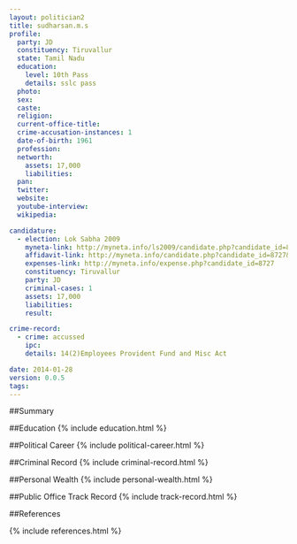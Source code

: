 ```yaml
---
layout: politician2
title: sudharsan.m.s
profile: 
  party: JD
  constituency: Tiruvallur
  state: Tamil Nadu
  education: 
    level: 10th Pass
    details: sslc pass
  photo: 
  sex: 
  caste: 
  religion: 
  current-office-title: 
  crime-accusation-instances: 1
  date-of-birth: 1961
  profession: 
  networth: 
    assets: 17,000
    liabilities: 
  pan: 
  twitter: 
  website: 
  youtube-interview: 
  wikipedia: 

candidature: 
  - election: Lok Sabha 2009
    myneta-link: http://myneta.info/ls2009/candidate.php?candidate_id=8727
    affidavit-link: http://myneta.info/candidate.php?candidate_id=8727&scan=original
    expenses-link: http://myneta.info/expense.php?candidate_id=8727
    constituency: Tiruvallur 
    party: JD
    criminal-cases: 1
    assets: 17,000
    liabilities: 
    result:  

crime-record: 
  - crime: accussed
    ipc: 
    details: 14(2)Employees Provident Fund and Misc Act 

date: 2014-01-28
version: 0.0.5
tags: 
---
```

##Summary


##Education
{% include education.html %}


##Political Career
{% include political-career.html %}


##Criminal Record
{% include criminal-record.html %}


##Personal Wealth
{% include personal-wealth.html %}


##Public Office Track Record
{% include track-record.html %}


##References


{% include references.html %}